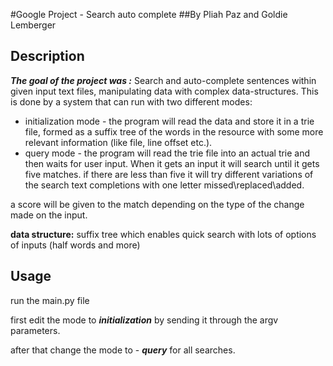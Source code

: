 #Google Project - Search auto complete
##By Pliah Paz and Goldie Lemberger

## Description

***The goal of the project was :***
Search and auto-complete sentences within given input text files, 
manipulating data with complex data-structures.
This is done by a system that can run with two different modes:
* initialization mode - the program will read the data and store 
  it in a trie file,
  formed as a suffix tree of the words in the resource
with some more relevant information (like file, line offset etc.).
* query mode - the program will read the trie file into an actual
  trie and then waits for user input.
  When it
gets an input it will search until it gets five matches. 
  if there are less than five it will try  different variations 
  of the search text completions 
  with one letter missed\replaced\added.
  
a score will be given to the match depending on the type of the
change made on the input.


**data structure:**
 suffix tree which enables quick search with lots 
 of options of inputs (half words and more)

## Usage

run the main.py file

first edit the mode to ***initialization*** by sending it through the argv parameters.

after that change the mode to - ***query*** for all searches.